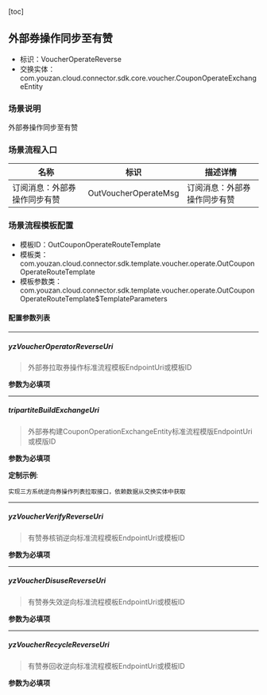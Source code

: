 [toc]

## 外部券操作同步至有赞
- 标识：VoucherOperateReverse
- 交换实体：com.youzan.cloud.connector.sdk.core.voucher.CouponOperateExchangeEntity
### 场景说明
外部券操作同步至有赞
### 场景流程入口

名称 | 标识 | 描述详情
---|---|---
订阅消息：外部券操作同步有赞 | OutVoucherOperateMsg | 订阅消息：外部券操作同步有赞

### 场景流程模板配置
- 模板ID：OutCouponOperateRouteTemplate
- 模板类：com.youzan.cloud.connector.sdk.template.voucher.operate.OutCouponOperateRouteTemplate
- 模板参数类：com.youzan.cloud.connector.sdk.template.voucher.operate.OutCouponOperateRouteTemplate$TemplateParameters

#### 配置参数列表

---
##### yzVoucherOperatorReverseUri
> 外部券拉取券操作标准流程模板EndpointUri或模板ID

**参数为必填项**

---
##### tripartiteBuildExchangeUri
> 外部券构建CouponOperationExchangeEntity标准流程模版EndpointUri或模版ID

**参数为必填项**


**定制示例**:
```
实现三方系统逆向券操作列表拉取接口，依赖数据从交换实体中获取
```
---
##### yzVoucherVerifyReverseUri
> 有赞券核销逆向标准流程模板EndpointUri或模板ID

**参数为必填项**

---
##### yzVoucherDisuseReverseUri
> 有赞券失效逆向标准流程模板EndpointUri或模板ID

**参数为必填项**

---
##### yzVoucherRecycleReverseUri
> 有赞券回收逆向标准流程模板EndpointUri或模板ID

**参数为必填项**


